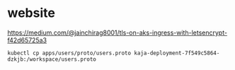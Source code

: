 # website
https://medium.com/@jainchirag8001/tls-on-aks-ingress-with-letsencrypt-f42d65725a3

```
kubectl cp apps/users/proto/users.proto kaja-deployment-7f549c5864-dzkjb:/workspace/users.proto 
```